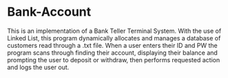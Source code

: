 # Bank-Account


This is an implementation of a Bank Teller Terminal System. With the use of Linked List, this program dynamically allocates and manages a database of customers read through a .txt file.
When a user enters their ID and PW the program scans through finding their account, displaying their balance and prompting the user to deposit or withdraw, then performs requested action and logs
the user out.
